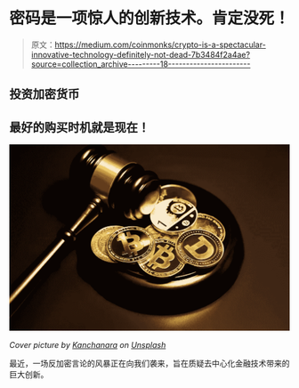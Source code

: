 # 密码是一项惊人的创新技术。肯定没死！

> 原文：<https://medium.com/coinmonks/crypto-is-a-spectacular-innovative-technology-definitely-not-dead-7b3484f2a4ae?source=collection_archive---------18----------------------->

## 投资加密货币

## 最好的购买时机就是现在！

![](img/ec777b73064465285fcf9cb9cef26779.png)

*Cover picture by* [*Kanchanara*](https://unsplash.com/@kanchanara) *on* [*Unsplash*](https://unsplash.com/photos/ow-rGjlqJkM)

最近，一场反加密言论的风暴正在向我们袭来，旨在质疑去中心化金融技术带来的巨大创新。